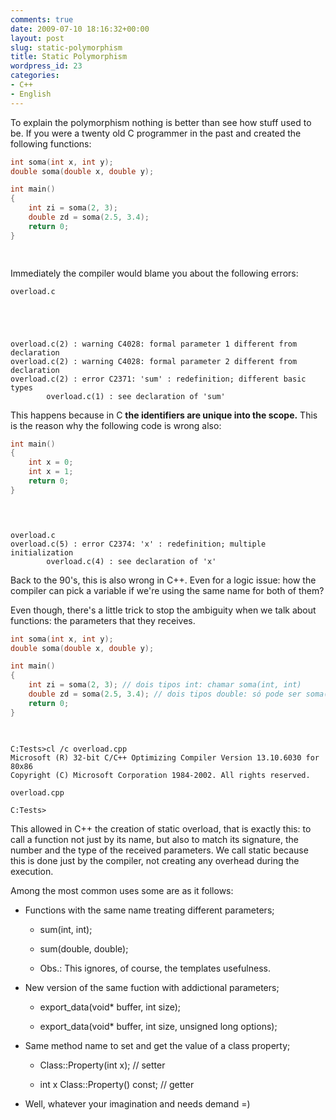 ```yaml
---
comments: true
date: 2009-07-10 18:16:32+00:00
layout: post
slug: static-polymorphism
title: Static Polymorphism
wordpress_id: 23
categories:
- C++
- English
---
```


To explain the polymorphism nothing is better than see how stuff used to be. If you were a twenty old C programmer in the past and created the following functions:

```c
int soma(int x, int y);
double soma(double x, double y);

int main()
{
    int zi = soma(2, 3);
    double zd = soma(2.5, 3.4);
    return 0;
}

 

```


Immediately the compiler would blame you about the following errors:




    
    overload.c




    
    overload.c(2) : warning C4028: formal parameter 1 different from declaration
    overload.c(2) : warning C4028: formal parameter 2 different from declaration
    overload.c(2) : error C2371: 'sum' : redefinition; different basic types
            overload.c(1) : see declaration of 'sum'



This happens because in C **the identifiers are unique into the scope.** This is the reason why the following code is wrong also:

```c
int main()
{
    int x = 0;
    int x = 1;
    return 0;
}


 

```



    
    overload.c
    overload.c(5) : error C2374: 'x' : redefinition; multiple initialization
            overload.c(4) : see declaration of 'x'



Back to the 90's, this is also wrong in C++. Even for a logic issue: how the compiler can pick a variable if we're using the same name for both of them?

Even though, there's a little trick to stop the ambiguity when we talk about functions: the parameters that they receives.

```cpp
int soma(int x, int y);
double soma(double x, double y);

int main()
{
    int zi = soma(2, 3); // dois tipos int: chamar soma(int, int)
    double zd = soma(2.5, 3.4); // dois tipos double: só pode ser soma(double, double)
    return 0;
}

 

```



    
    C:Tests>cl /c overload.cpp
    Microsoft (R) 32-bit C/C++ Optimizing Compiler Version 13.10.6030 for 80x86
    Copyright (C) Microsoft Corporation 1984-2002. All rights reserved.
    
    overload.cpp
    
    C:Tests>



This allowed in C++ the creation of static overload, that is exactly this: to call a function not just by its name, but also to match its signature, the number and the type of the received parameters. We call static because this is done just by the compiler, not creating any overhead during the execution.

Among the most common uses some are as it follows:




    
  * Functions with the same name treating different parameters;

    
    * sum(int, int);

    
    * sum(double, double);

    
    * Obs.: This ignores, of course, the templates usefulness.




    
  * New version of the same fuction with addictional parameters;

    
    * export_data(void* buffer, int size);

    
    * export_data(void* buffer, int size, unsigned long options);




    
  * Same method name to set and get the value of a class property;

    
    * Class::Property(int x); // setter

    
    * int x Class::Property() const; // getter




    
  * Well, whatever your imagination and needs demand =)


